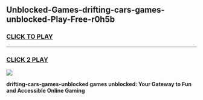 
## Unblocked-Games-drifting-cars-games-unblocked-Play-Free-r0h5b
<h3>
<a href="https://premium76.site?title=drifting-cars-games-unblocked&ref=20A">CLICK TO PLAY</a></h3>
<hr>

<h3>
<a href="https://premium76.site?title=drifting-cars-games-unblocked&ref=20A">CLICK 2 PLAY</a>
  
</h3>

<a href="https://premium76.site?title=drifting-cars-games-unblocked&ref=20A"><img src="https://clearcache.store/games.png"></a>


**drifting-cars-games-unblocked games unblocked: Your Gateway to Fun and Accessible Online Gaming**
